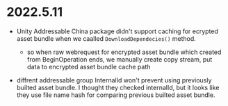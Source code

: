 # 2022.5.11

- Unity Addressable China package didn't support caching for ecrypted asset bundle when we caalled  ```DownloadDependecies()``` method.
    - so when raw webrequest for encrypted asset bundle which created from BeginOperation ends, we manually create copy stream, put data to encrypted asset bundle cache path

- diffrent addressable group InternalId won't prevent using previously builted asset bundle. I thought they checked internalId, but it looks like they use file name hash for comparing previous builted asset bundle.